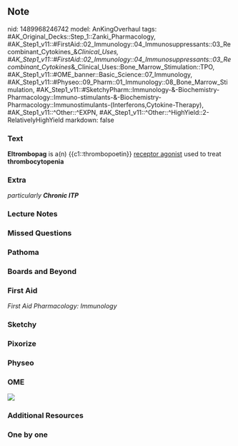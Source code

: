 ## Note
nid: 1489968246742
model: AnKingOverhaul
tags: #AK_Original_Decks::Step_1::Zanki_Pharmacology, #AK_Step1_v11::#FirstAid::02_Immunology::04_Immunosuppressants::03_Recombinant_Cytokines_&_Clinical_Uses, #AK_Step1_v11::#FirstAid::02_Immunology::04_Immunosuppressants::03_Recombinant_Cytokines_&_Clinical_Uses::Bone_Marrow_Stimulation::TPO, #AK_Step1_v11::#OME_banner::Basic_Science::07_Immunology, #AK_Step1_v11::#Physeo::09_Pharm::01_Immunology::08_Bone_Marrow_Stimulation, #AK_Step1_v11::#SketchyPharm::Immunology-&-Biochemistry-Pharmacology::Immuno-stimulants-&-Biochemistry-Pharmacology::Immunostimulants-(Interferons,Cytokine-Therapy), #AK_Step1_v11::^Other::^EXPN, #AK_Step1_v11::^Other::^HighYield::2-RelativelyHighYield
markdown: false

### Text
<div>
  <div>
    <b>Eltrombopag</b> is a(n) {{c1::thrombopoetin}} <u>receptor
    agonist</u> used to treat <b>thrombocytopenia</b>
  </div>
</div>

### Extra
<i>particularly <b>Chronic ITP</b></i>

### Lecture Notes


### Missed Questions


### Pathoma


### Boards and Beyond


### First Aid
<div>
  <div>
    <i>First Aid Pharmacology: Immunology</i>
  </div>
  <div style="font-weight: bold;"></div>
</div>

### Sketchy


### Pixorize


### Physeo


### OME
<div class="ome-widget">
  <a href=
  "https://onlinemeded.org/spa/immunology?ref=anki"><img src=
  "_OME_AnkiFlashcards_Topic_5.png"></a>
</div>

### Additional Resources


### One by one

